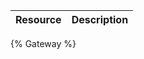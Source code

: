 <!--
@title Gateway
@author Moltin Ltd
@description Category end-points
-->

Resource | Description
---------|------------
{% Gateway %}